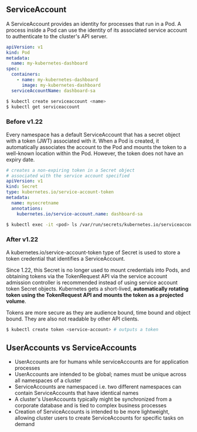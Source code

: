 ## ServiceAccount

A ServiceAccount provides an identity for processes that run in a Pod. A process inside a Pod can use the identity of its associated service account to authenticate to the cluster's API server.

```yaml
apiVersion: v1
kind: Pod
metadata:
  name: my-kubernetes-dashboard
spec:
  containers:
    - name: my-kubernetes-dashboard
      image: my-kubernetes-dashboard
  serviceAccountName: dashboard-sa
```

```bash
$ kubectl create serviceaccount <name>
$ kubectl get serviceaccount
```

### Before v1.22

Every namespace has a default ServiceAccount that has a secret object with a token (JWT) associated with it. When a Pod is created, it automatically associates the account to the Pod and mounts the token to a well-known location within the Pod. However, the token does not have an expiry date.

```yaml
# creates a non-expiring token in a Secret object
# associated with the service account specified
apiVersion: v1
kind: Secret
type: kubernetes.io/service-account-token
metadata:
  name: mysecretname
  annotations:
    kubernetes.io/service-account.name: dashboard-sa
```

```bash
$ kubectl exec -it <pod> ls /var/run/secrets/kubernetes.io/serviceaccount
```

### After v1.22

A kubernetes.io/service-account-token type of Secret is used to store a token credential that identifies a ServiceAccount.

Since 1.22, this Secret is no longer used to mount credentials into Pods, and obtaining tokens via the TokenRequest API via the service account admission controller is recommended instead of using service account token Secret objects. Kubernetes gets a short-lived, **automatically rotating token using the TokenRequest API and mounts the token as a projected volume**.

Tokens are more secure as they are audience bound, time bound and object bound. They are also not readable by other API clients.

```bash
$ kubectl create token <service-account> # outputs a token
```

## UserAccounts vs ServiceAccounts

- UserAccounts are for humans while serviceAccounts are for application processes
- UserAccounts are intended to be global; names must be unique across all namespaces of a cluster
- ServiceAccounts are namespaced i.e. two different namespaces can contain ServiceAccounts that have identical names
- A cluster's UserAccounts typically might be synchronized from a corporate database and is tied to complex business processes
- Creation of ServiceAccounts is intended to be more lightweight, allowing cluster users to create ServiceAccounts for specific tasks on demand
